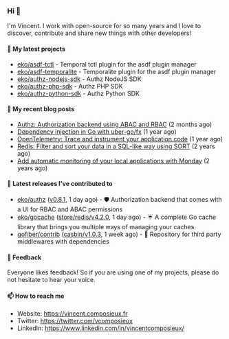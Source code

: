 ### Hi 👋

I'm Vincent. I work with open-source for so many years and I love to discover, contribute and share new things with other developers!

#### 🌱  My latest projects


- [eko/asdf-tctl](https://github.com/eko/asdf-tctl) - Temporal tctl plugin for the asdf plugin manager
- [eko/asdf-temporalite](https://github.com/eko/asdf-temporalite) - Temporalite plugin for the asdf plugin manager
- [eko/authz-nodejs-sdk](https://github.com/eko/authz-nodejs-sdk) - Authz NodeJS SDK
- [eko/authz-php-sdk](https://github.com/eko/authz-php-sdk) - Authz PHP SDK
- [eko/authz-python-sdk](https://github.com/eko/authz-python-sdk) - Authz Python SDK

#### 📜  My recent blog posts


- [Authz: Authorization backend using ABAC and RBAC](https://vincent.composieux.fr/article/authz-authorisation-backend-using-rbac-and-abac) (2 months ago)
- [Dependency injection in Go with uber-go/fx](https://vincent.composieux.fr/article/dependency-injection-in-go-with-uber-go-fx) (1 year ago)
- [OpenTelemetry: Trace and instrument your application code](https://vincent.composieux.fr/article/opentelemetry-trace-and-instrument-your-application-code) (1 year ago)
- [Redis: Filter and sort your data in a SQL-like way using SORT](https://vincent.composieux.fr/article/redis-filter-and-sort-your-data-in-a-sql-like-way-using-sort) (2 years ago)
- [Add automatic monitoring of your local applications with Monday](https://vincent.composieux.fr/article/add-automatic-monitoring-of-your-local-applications-with-monday) (2 years ago)

#### 🔭  Latest releases I've contributed to


- [eko/authz](https://github.com/eko/authz) ([v0.8.1](https://github.com/eko/authz/releases/tag/v0.8.1), 1 day ago) - 🛡️ Authorization backend that comes with a UI for RBAC and ABAC permissions
- [eko/gocache](https://github.com/eko/gocache) ([store/redis/v4.2.0](https://github.com/eko/gocache/releases/tag/store/redis/v4.2.0), 1 day ago) - ☔️ A complete Go cache library that brings you multiple ways of managing your caches
- [gofiber/contrib](https://github.com/gofiber/contrib) ([casbin/v1.0.3](https://github.com/gofiber/contrib/releases/tag/casbin/v1.0.3), 1 week ago) - 🧬 Repository for third party middlewares with dependencies

#### 💬  Feedback

Everyone likes feedback! So if you are using one of my projects, please do not hesitate to hear your voice.

#### 📫  How to reach me

- Website: https://vincent.composieux.fr
- Twitter: https://twitter.com/vcomposieux
- LinkedIn: https://www.linkedin.com/in/vincentcomposieux/

